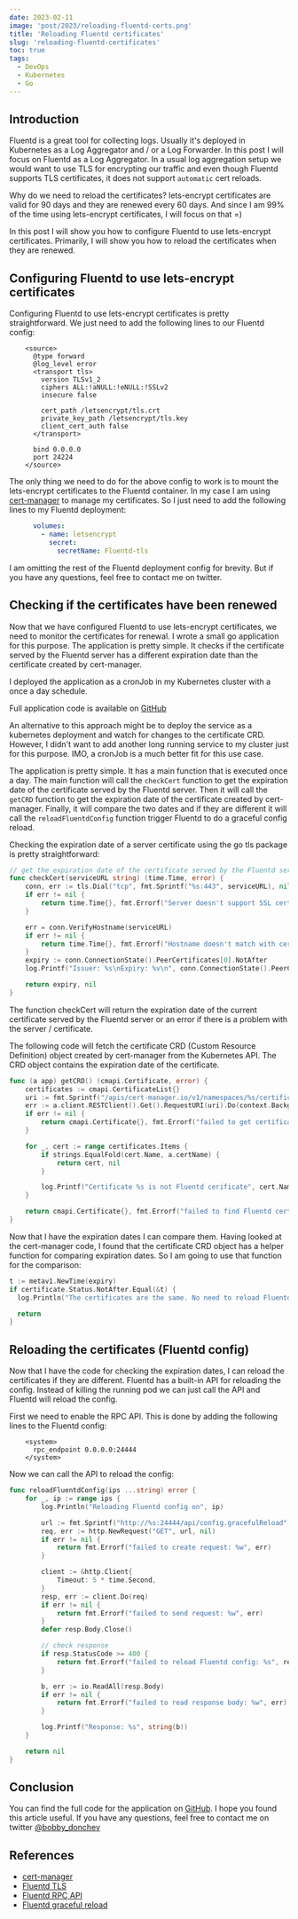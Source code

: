 ```yaml
---
date: 2023-02-11
image: 'post/2023/reloading-fluentd-certs.png'
title: 'Reloading Fluentd certificates'
slug: 'reloading-fluentd-certificates'
toc: true
tags:
  - DevOps
  - Kubernetes
  - Go
---
```


## Introduction

Fluentd is a great tool for collecting logs. Usually it's deployed in Kubernetes as a Log Aggregator and / or a Log Forwarder. In this post I will focus on Fluentd as a Log Aggregator. In a usual log aggregation setup we would want to use TLS for encrypting our traffic and even though Fluentd supports TLS certificates, it does not support `automatic` cert reloads. 

Why do we need to reload the certificates? lets-encrypt certificates are valid for 90 days and they are renewed every 60 days. And since I am 99% of the time using lets-encrypt certificates, I will focus on that =)

In this post I will show you how to configure Fluentd to use lets-encrypt certificates. Primarily, I will show you how to reload the certificates when they are renewed.


## Configuring Fluentd to use lets-encrypt certificates

Configuring Fluentd to use lets-encrypt certificates is pretty straightforward. We just need to add the following lines to our Fluentd config:

```Fluentd
    <source>
      @type forward
      @log_level error
      <transport tls>
        version TLSv1_2
        ciphers ALL:!aNULL:!eNULL:!SSLv2
        insecure false

        cert_path /letsencrypt/tls.crt
        private_key_path /letsencrypt/tls.key
        client_cert_auth false
      </transport>

      bind 0.0.0.0
      port 24224
    </source>
```

The only thing we need to do for the above config to work is to mount the lets-encrypt certificates to the Fluentd container. In my case I am using  [cert-manager](https://cert-manager.io/) to manage my certificates. So I just need to add the following lines to my Fluentd deployment:

```yaml
      volumes:
        - name: letsencrypt
          secret:
            secretName: Fluentd-tls
```

I am omitting the rest of the Fluentd deployment config for brevity. But if you have any questions, feel free to contact me on twitter.

## Checking if the certificates have been renewed

Now that we have configured Fluentd to use lets-encrypt certificates, we need to monitor the certificates for renewal. I wrote a small go application for this purpose. The application is pretty simple. It checks if the certificate served by the Fluentd server has a different expiration date than the certificate created by cert-manager. 

I deployed the application as a cronJob in my Kubernetes cluster with a once a day schedule.

Full application code is available on [GitHub](https://github.com/donchev7/Fluentd-reloader)

An alternative to this approach might be to deploy the service as a kubernetes deployment and watch for changes to the certificate CRD. However, I didn't want to add another long running service to my cluster just for this purpose. IMO, a cronJob is a much better fit for this use case.

The application is pretty simple. It has a main function that is executed once a day. The main function will call the `checkCert` function to get the expiration date of the certificate served by the Fluentd server. Then it will call the `getCRD` function to get the expiration date of the certificate created by cert-manager. Finally, it will compare the two dates and if they are different it will call the `reloadFluentdConfig` function trigger Fluentd to do a graceful config reload.

Checking the expiration date of a server certificate using the go tls package is pretty straightforward:

```go
// get the expiration date of the certificate served by the Fluentd server
func checkCert(serviceURL string) (time.Time, error) {
	conn, err := tls.Dial("tcp", fmt.Sprintf("%s:443", serviceURL), nil)
	if err != nil {
		return time.Time{}, fmt.Errorf("Server doesn't support SSL certificate err: %w", err)
	}

	err = conn.VerifyHostname(serviceURL)
	if err != nil {
		return time.Time{}, fmt.Errorf("Hostname doesn't match with certificate: %w", err)
	}
	expiry := conn.ConnectionState().PeerCertificates[0].NotAfter
	log.Printf("Issuer: %s\nExpiry: %v\n", conn.ConnectionState().PeerCertificates[0].Issuer, expiry.Format(time.RFC850))

	return expiry, nil
}
```

The function checkCert will return the expiration date of the current certificate served by the Fluentd server or an error if there is a problem with the server / certificate.


The following code will fetch the certificate CRD (Custom Resource Definition) object created by cert-manager from the Kubernetes API. The CRD object contains the expiration date of the certificate.

```go
func (a app) getCRD() (cmapi.Certificate, error) {
	certificates := cmapi.CertificateList{}
	uri := fmt.Sprintf("/apis/cert-manager.io/v1/namespaces/%s/certificates", a.namespace)
	err := a.client.RESTClient().Get().RequestURI(uri).Do(context.Background()).Into(&certificates)
	if err != nil {
		return cmapi.Certificate{}, fmt.Errorf("failed to get certificates: %w", err)
	}

	for _, cert := range certificates.Items {
		if strings.EqualFold(cert.Name, a.certName) {
			return cert, nil
		}

		log.Printf("Certificate %s is not Fluentd cerificate", cert.Name)
	}

	return cmapi.Certificate{}, fmt.Errorf("failed to find Fluentd certificate")
}

```

Now that I have the expiration dates I can compare them. Having looked at the cert-manager code, I found that the certificate CRD object has a helper function for comparing expiration dates. So I am going to use that function for the comparison:

```go
t := metav1.NewTime(expiry)
if certificate.Status.NotAfter.Equal(&t) {
  log.Println("The certificates are the same. No need to reload Fluentd config")

  return
}
```

## Reloading the certificates (Fluentd config)

Now that I have the code for checking the expiration dates, I can reload the certificates if they are different. Fluentd has a built-in API for reloading the config. Instead of killing the running pod we can just call the API and Fluentd will reload the config.

First we need to enable the RPC API. This is done by adding the following lines to the Fluentd config:

```Fluentd
    <system>
      rpc_endpoint 0.0.0.0:24444
    </system>
```

Now we can call the API to reload the config:

```go
func reloadFluentdConfig(ips ...string) error {
	for _, ip := range ips {
		log.Println("Reloading Fluentd config on", ip)

		url := fmt.Sprintf("http://%s:24444/api/config.gracefulReload", ip)
		req, err := http.NewRequest("GET", url, nil)
		if err != nil {
			return fmt.Errorf("failed to create request: %w", err)
		}

		client := &http.Client{
			Timeout: 5 * time.Second,
		}
		resp, err := client.Do(req)
		if err != nil {
			return fmt.Errorf("failed to send request: %w", err)
		}
		defer resp.Body.Close()

		// check response
		if resp.StatusCode >= 400 {
			return fmt.Errorf("failed to reload Fluentd config: %s", resp.Status)
		}

		b, err := io.ReadAll(resp.Body)
		if err != nil {
			return fmt.Errorf("failed to read response body: %w", err)
		}

		log.Printf("Response: %s", string(b))
	}

	return nil
}
```

## Conclusion

You can find the full code for the application on [GitHub](https://github.com/donchev7/Fluentd-reloader). I hope you found this article useful. If you have any questions, feel free to contact me on twitter [@bobby_donchev](https://twitter.com/bobby_donchev)

## References

  * [cert-manager](https://cert-manager.io/)
  * [Fluentd TLS](https://docs.fluentd.org/input/forward#tls-configuration)
  * [Fluentd RPC API](https://docs.fluentd.org/deployment/rpc)
  * [Fluentd graceful reload](https://docs.fluentd.org/deployment/signals#sigusr2)